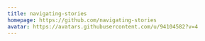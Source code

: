 ```yaml
---
title: navigating-stories
homepage: https://github.com/navigating-stories
avatar: https://avatars.githubusercontent.com/u/94104582?v=4
---
```


    